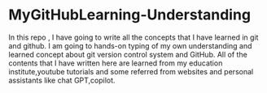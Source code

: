 # MyGitHubLearning-Understanding
In this repo , I have going to write all the concepts that I have learned in git and github.
I am going to hands-on typing of my own understanding and learned concept about git version control system and GitHub.
All of the contents that I have written here are learned from my education institute,youtube tutorials and some referred from websites and personal assistants like chat GPT,copilot.

